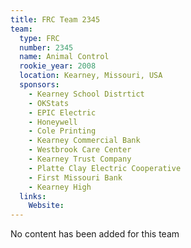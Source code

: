 ```yaml
---
title: FRC Team 2345
team:
  type: FRC
  number: 2345
  name: Animal Control
  rookie_year: 2008
  location: Kearney, Missouri, USA
  sponsors:
    - Kearney School Distrtict
    - OKStats
    - EPIC Electric
    - Honeywell
    - Cole Printing
    - Kearney Commercial Bank
    - Westbrook Care Center
    - Kearney Trust Company
    - Platte Clay Electric Cooperative
    - First Missouri Bank
    - Kearney High
  links:
    Website: 
---
```

No content has been added for this team
